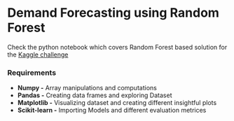 # Demand Forecasting using Random Forest
Check the python notebook which covers Random Forest based solution for the [Kaggle challenge](https://www.kaggle.com/datasets/aswathrao/demand-forecasting/data)

### Requirements
* **Numpy -** Array manipulations and computations
* **Pandas -** Creating data frames and exploring Dataset
* **Matplotlib -** Visualizing dataset and creating different insightful plots
* **Scikit-learn -** Importing Models and different evaluation metrices

